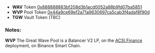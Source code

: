 * **WAV** Token [0x888888883bf208d3b1acd0052a88b9fd07ba5851](https://bscscan.com/token/0x888888883bf208d3b1acd0052a88b9fd07ba5851)
* **WVP** Pool Token [0x44a9ce69ef2a71a9630697ca5cab3f4adaf8f90d](https://bscscan.com/token/0x44a9ce69ef2a71a9630697ca5cab3f4adaf8f90d)
* **TGW** Vault Token (TBC)


### Notes:
**WVP** The Great Wave Pool is a Balancer V2 LP, on the [ACSI.Finance](https://acsi.finance) deployment, on Binance Smart Chain.
